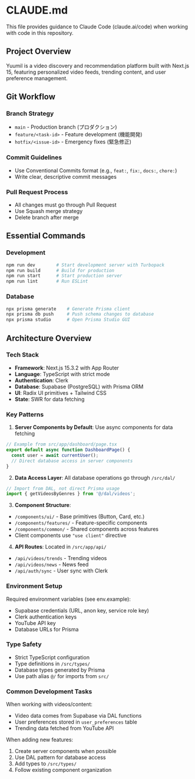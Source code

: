 # CLAUDE.md

This file provides guidance to Claude Code (claude.ai/code) when working with code in this repository.

## Project Overview

Yuumil is a video discovery and recommendation platform built with Next.js 15, featuring personalized video feeds, trending content, and user preference management.

## Git Workflow

### Branch Strategy
- `main` - Production branch (プロダクション)
- `feature/<task-id>` - Feature development (機能開発)
- `hotfix/<issue-id>` - Emergency fixes (緊急修正)

### Commit Guidelines
- Use Conventional Commits format (e.g., `feat:`, `fix:`, `docs:`, `chore:`)
- Write clear, descriptive commit messages

### Pull Request Process
- All changes must go through Pull Request
- Use Squash merge strategy
- Delete branch after merge

## Essential Commands

### Development
```bash
npm run dev        # Start development server with Turbopack
npm run build      # Build for production
npm run start      # Start production server
npm run lint       # Run ESLint
```

### Database
```bash
npx prisma generate    # Generate Prisma client
npx prisma db push     # Push schema changes to database
npx prisma studio      # Open Prisma Studio GUI
```

## Architecture Overview

### Tech Stack
- **Framework**: Next.js 15.3.2 with App Router
- **Language**: TypeScript with strict mode
- **Authentication**: Clerk
- **Database**: Supabase (PostgreSQL) with Prisma ORM
- **UI**: Radix UI primitives + Tailwind CSS
- **State**: SWR for data fetching

### Key Patterns

1. **Server Components by Default**: Use async components for data fetching
```typescript
// Example from src/app/dashboard/page.tsx
export default async function DashboardPage() {
  const user = await currentUser();
  // Direct database access in server components
}
```

2. **Data Access Layer**: All database operations go through `/src/dal/`
```typescript
// Import from DAL, not direct Prisma usage
import { getVideosByGenres } from '@/dal/videos';
```

3. **Component Structure**:
- `/components/ui/` - Base primitives (Button, Card, etc.)
- `/components/features/` - Feature-specific components
- `/components/common/` - Shared components across features
- Client components use `"use client"` directive

4. **API Routes**: Located in `/src/app/api/`
- `/api/videos/trends` - Trending videos
- `/api/videos/news` - News feed
- `/api/auth/sync` - User sync with Clerk

### Environment Setup

Required environment variables (see env.example):
- Supabase credentials (URL, anon key, service role key)
- Clerk authentication keys
- YouTube API key
- Database URLs for Prisma

### Type Safety

- Strict TypeScript configuration
- Type definitions in `/src/types/`
- Database types generated by Prisma
- Use path alias `@/` for imports from `src/`

### Common Development Tasks

When working with videos/content:
- Video data comes from Supabase via DAL functions
- User preferences stored in `user_preferences` table
- Trending data fetched from YouTube API

When adding new features:
1. Create server components when possible
2. Use DAL pattern for database access
3. Add types to `/src/types/`
4. Follow existing component organization